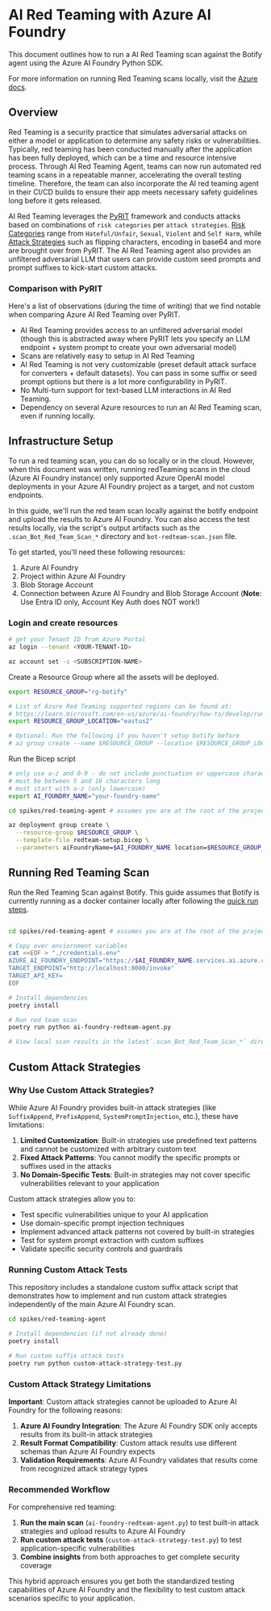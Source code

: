 # AI Red Teaming with Azure AI Foundry

This document outlines how to run a AI Red Teaming scan against the Botify agent using the Azure AI Foundry Python SDK.

For more information on running Red Teaming scans locally, visit the [Azure docs](https://learn.microsoft.com/en-us/azure/ai-foundry/how-to/develop/run-scans-ai-red-teaming-agent).

## Overview

Red Teaming is a security practice that simulates adversarial attacks on either a model or application to determine any safety risks or vulnerabilities. Typically, red teaming has been conducted manually after the application has been fully deployed, which can be a time and resource intensive process. Through AI Red Teaming Agent, teams can now run automated red teaming scans in a repeatable manner, accelerating the overall testing timeline. Therefore, the team can also incorporate the AI red teaming agent in their CI/CD builds to ensure their app meets necessary safety guidelines long before it gets released.

AI Red Teaming leverages the [PyRIT](https://azure.github.io/PyRIT/) framework and conducts attacks based on combinations of `risk categories` per `attack strategies`. [Risk Categories](https://learn.microsoft.com/en-us/azure/ai-foundry/concepts/ai-red-teaming-agent#supported-risk-categories) range from `Hateful/Unfair`, `Sexual`, `Violent` and `Self Harm`, while [Attack Strategies](https://learn.microsoft.com/en-us/azure/ai-foundry/concepts/ai-red-teaming-agent#supported-attack-strategies) such as flipping characters, encoding in base64 and more are brought over from PyRIT. The AI Red Teaming agent also provides an unfiltered adversarial LLM that users can provide custom seed prompts and prompt suffixes to kick-start custom attacks.

### Comparison with PyRIT

Here's a list of observations (during the time of writing) that we find notable when comparing Azure AI Red Teaming over PyRIT.

- AI Red Teaming provides access to an unfiltered adversarial model (though this is abstracted away where PyRIT lets you specify an LLM endpoint + system prompt to create your own adversarial model)
- Scans are relatively easy to setup in AI Red Teaming
- AI Red Teaming is not very customizable (preset default attack surface for converters + default datasets). You can pass in some suffix or seed prompt options but there is a lot more configurability in PyRIT.
- No Multi-turn support for text-based LLM interactions in AI Red Teaming.
- Dependency on several Azure resources to run an AI Red Teaming scan, even if running locally.

## Infrastructure Setup

To run a red teaming scan, you can do so locally or in the cloud. However, when this document was written, running redTeaming scans in the cloud (Azure AI Foundry instance) only supported Azure OpenAI model deployments in your Azure AI Foundry project as a target, and not custom endpoints.

In this guide, we'll run the red team scan locally against the botify endpoint and upload the results to Azure AI Foundry. You can also access the test results locally, via the script's output artifacts such as the `.scan_Bot_Red_Team_Scan_*` directory and `bot-redteam-scan.json` file.

To get started, you'll need these following resources:

1. Azure AI Foundry
2. Project within Azure AI Foundry
3. Blob Storage Account
4. Connection between Azure AI Foundry and Blob Storage Account (**Note**: Use Entra ID only, Account Key Auth does NOT work!)

### Login and create resources

``` bash
# get your Tenant ID from Azure Portal
az login --tenant <YOUR-TENANT-ID>

az account set -s <SUBSCRIPTION-NAME>

```

Create a Resource Group where all the assets will be deployed.

```bash
export RESOURCE_GROUP="rg-botify"

# List of Azure Red Teaming supported regions can be found at:
# https://learn.microsoft.com/en-us/azure/ai-foundry/how-to/develop/run-scans-ai-red-teaming-agent#region-support
export RESOURCE_GROUP_LOCATION="eastus2"

# Optional: Run the following if you haven't setup botify before
# az group create --name $RESOURCE_GROUP --location $RESOURCE_GROUP_LOCATION

```

Run the Bicep script

```bash
# only use a-z and 0-9 - do not include punctuation or uppercase characters
# must be between 5 and 16 characters long
# must start with a-z (only lowercase)
export AI_FOUNDRY_NAME="your-foundry-name"

cd spikes/red-teaming-agent # assumes you are at the root of the project

az deployment group create \
  --resource-group $RESOURCE_GROUP \
  --template-file redteam-setup.bicep \
  --parameters aiFoundryName=$AI_FOUNDRY_NAME location=$RESOURCE_GROUP_LOCATION

```

## Running Red Teaming Scan

Run the Red Teaming Scan against Botify. This guide assumes that Botify is currently running as a docker container locally after following the [quick run steps](../../docs/developer_experience/quick_run_local.md).

```bash

cd spikes/red-teaming-agent # assumes you are at the root of the project

# Copy over enviornment variables
cat <<EOF > "./credentials.env"
AZURE_AI_FOUNDRY_ENDPOINT="https://$AI_FOUNDRY_NAME.services.ai.azure.com/api/projects/$AI_FOUNDRY_NAME-proj"
TARGET_ENDPOINT="http://localhost:8080/invoke"
TARGET_API_KEY=
EOF

# Install dependencies
poetry install

# Run red team scan
poetry run python ai-foundry-redteam-agent.py

# View local scan results in the latest`.scan_Bot_Red_Team_Scan_*` directory and `bot-redteam-scan.json` file.

```

## Custom Attack Strategies

### Why Use Custom Attack Strategies?

While Azure AI Foundry provides built-in attack strategies (like `SuffixAppend`, `PrefixAppend`, `SystemPromptInjection`, etc.), these have limitations:

1. **Limited Customization**: Built-in strategies use predefined text patterns and cannot be customized with arbitrary custom text
2. **Fixed Attack Patterns**: You cannot modify the specific prompts or suffixes used in the attacks
3. **No Domain-Specific Tests**: Built-in strategies may not cover specific vulnerabilities relevant to your application

Custom attack strategies allow you to:

- Test specific vulnerabilities unique to your AI application
- Use domain-specific prompt injection techniques
- Implement advanced attack patterns not covered by built-in strategies
- Test for system prompt extraction with custom suffixes
- Validate specific security controls and guardrails

### Running Custom Attack Tests

This repository includes a standalone custom suffix attack script that demonstrates how to implement and run custom attack strategies independently of the main Azure AI Foundry scan.

```bash
cd spikes/red-teaming-agent

# Install dependencies (if not already done)
poetry install

# Run custom suffix attack tests
poetry run python custom-attack-strategy-test.py

```

### Custom Attack Strategy Limitations

**Important**: Custom attack strategies cannot be uploaded to Azure AI Foundry for the following reasons:

1. **Azure AI Foundry Integration**: The Azure AI Foundry SDK only accepts results from its built-in attack strategies
2. **Result Format Compatibility**: Custom attack results use different schemas than Azure AI Foundry expects
3. **Validation Requirements**: Azure AI Foundry validates that results come from recognized attack strategy types

### Recommended Workflow

For comprehensive red teaming:

1. **Run the main scan** (`ai-foundry-redteam-agent.py`) to test built-in attack strategies and upload results to Azure AI Foundry
2. **Run custom attack tests** (`custom-attack-strategy-test.py`) to test application-specific vulnerabilities
3. **Combine insights** from both approaches to get complete security coverage

This hybrid approach ensures you get both the standardized testing capabilities of Azure AI Foundry and the flexibility to test custom attack scenarios specific to your application.
